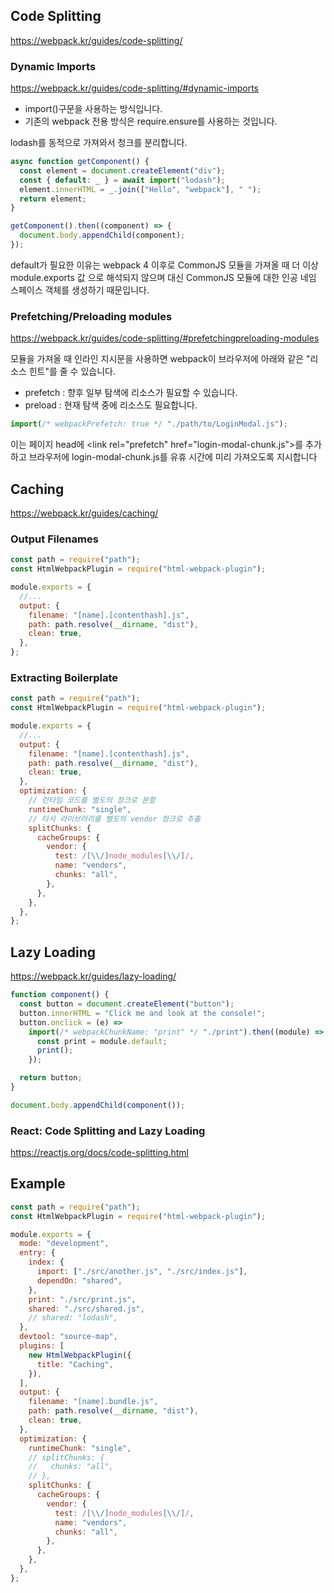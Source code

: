 ## Code Splitting

https://webpack.kr/guides/code-splitting/

### Dynamic Imports

https://webpack.kr/guides/code-splitting/#dynamic-imports

- import()구문을 사용하는 방식입니다.
- 기존의 webpack 전용 방식은 require.ensure를 사용하는 것입니다.

lodash를 동적으로 가져와서 청크를 분리합니다.

```js
async function getComponent() {
  const element = document.createElement("div");
  const { default: _ } = await import("lodash");
  element.innerHTML = _.join(["Hello", "webpack"], " ");
  return element;
}

getComponent().then((component) => {
  document.body.appendChild(component);
});
```

default가 필요한 이유는 webpack 4 이후로 CommonJS 모듈을 가져올 때 더 이상 module.exports 값 으로 해석되지 않으며 대신 CommonJS 모듈에 대한 인공 네임 스페이스 객체를 생성하기 때문입니다.

### Prefetching/Preloading modules

https://webpack.kr/guides/code-splitting/#prefetchingpreloading-modules

모듈을 가져올 때 인라인 지시문을 사용하면 webpack이 브라우저에 아래와 같은 "리소스 힌트"를 줄 수 있습니다.

- prefetch : 향후 일부 탐색에 리소스가 필요할 수 있습니다.
- preload : 현재 탐색 중에 리소스도 필요합니다.

```js
import(/* webpackPrefetch: true */ "./path/to/LoginModal.js");
```

이는 페이지 head에 \<link rel="prefetch" href="login-modal-chunk.js">를 추가하고 브라우저에 login-modal-chunk.js를 유휴 시간에 미리 가져오도록 지시합니다

## Caching

https://webpack.kr/guides/caching/

### Output Filenames

```js
const path = require("path");
const HtmlWebpackPlugin = require("html-webpack-plugin");

module.exports = {
  //...
  output: {
    filename: "[name].[contenthash].js",
    path: path.resolve(__dirname, "dist"),
    clean: true,
  },
};
```

### Extracting Boilerplate

```js
const path = require("path");
const HtmlWebpackPlugin = require("html-webpack-plugin");

module.exports = {
  //...
  output: {
    filename: "[name].[contenthash].js",
    path: path.resolve(__dirname, "dist"),
    clean: true,
  },
  optimization: {
    // 런타임 코드를 별도의 청크로 분할
    runtimeChunk: "single",
    // 타사 라이브러리를 별도의 vendor 청크로 추출
    splitChunks: {
      cacheGroups: {
        vendor: {
          test: /[\\/]node_modules[\\/]/,
          name: "vendors",
          chunks: "all",
        },
      },
    },
  },
};
```

## Lazy Loading

https://webpack.kr/guides/lazy-loading/

```js
function component() {
  const button = document.createElement("button");
  button.innerHTML = "Click me and look at the console!";
  button.onclick = (e) =>
    import(/* webpackChunkName: "print" */ "./print").then((module) => {
      const print = module.default;
      print();
    });

  return button;
}

document.body.appendChild(component());
```

### React: Code Splitting and Lazy Loading

https://reactjs.org/docs/code-splitting.html

## Example

```js
const path = require("path");
const HtmlWebpackPlugin = require("html-webpack-plugin");

module.exports = {
  mode: "development",
  entry: {
    index: {
      import: ["./src/another.js", "./src/index.js"],
      dependOn: "shared",
    },
    print: "./src/print.js",
    shared: "./src/shared.js",
    // shared: "lodash",
  },
  devtool: "source-map",
  plugins: [
    new HtmlWebpackPlugin({
      title: "Caching",
    }),
  ],
  output: {
    filename: "[name].bundle.js",
    path: path.resolve(__dirname, "dist"),
    clean: true,
  },
  optimization: {
    runtimeChunk: "single",
    // splitChunks: {
    //   chunks: "all",
    // },
    splitChunks: {
      cacheGroups: {
        vendor: {
          test: /[\\/]node_modules[\\/]/,
          name: "vendors",
          chunks: "all",
        },
      },
    },
  },
};
```
